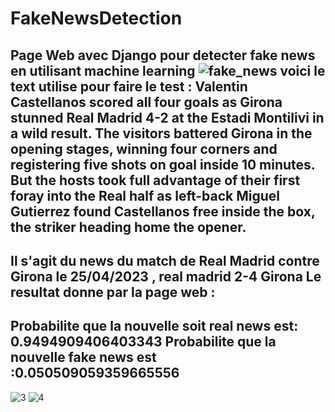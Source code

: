 # FakeNewsDetection
Page Web avec Django pour detecter fake news en utilisant machine learning 
![fake_news](https://github.com/haazelnuter/FakeNewsDetection/assets/96618018/240b156c-6eaa-4a58-8d92-70fff91bbef1)
voici le text utilise pour faire le test : **Valentin Castellanos scored all four goals as Girona stunned Real Madrid 4-2 at the Estadi Montilivi in a wild result.
The visitors battered Girona in the opening stages, winning four corners and registering five shots on goal inside 10 minutes.
But the hosts took full advantage of their first foray into the Real half as left-back Miguel Gutierrez found Castellanos free inside the box, the striker heading home the opener.** 
------------------------------------------------------------------------------------------------
Il s'agit du news du match de Real Madrid contre Girona le 25/04/2023 , real madrid 2-4 Girona 
Le resultat donne par la page web : 
------------------------------------------------------------------------------------------------
Probabilite que la nouvelle soit real news est: 0.9494909406403343
Probabilite que la nouvelle fake news est :0.050509059359665556
------------------------------------------------------------------------------------------------
![3](https://github.com/haazelnuter/FakeNewsDetection/assets/96618018/e75231bb-c684-460b-8d9f-3096e2a9d528)
![4](https://github.com/haazelnuter/FakeNewsDetection/assets/96618018/6698a352-7617-457c-a2f3-e1c171aa0c44)


